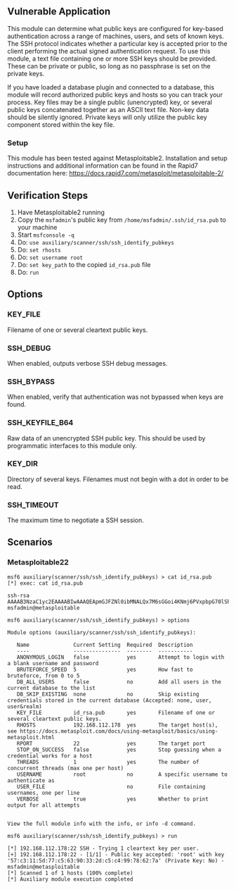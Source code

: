 ## Vulnerable Application

This module can determine what public keys are configured for key-based authentication across a range of machines,
users, and sets of known keys. The SSH protocol indicates whether a particular key is accepted prior to the client
performing the actual signed authentication request. To use this module, a text file containing one or more SSH keys
should be provided. These can be private or public, so long as no passphrase is set on the private keys.

If you have loaded a database plugin and connected to a database, this module will record authorized public keys and
hosts so you can track your process. Key files may be a single public (unencrypted) key, or several public keys
concatenated together as an ASCII text file. Non-key data should be silently ignored. Private keys will only utilize
the public key component stored within the key file.

### Setup

This module has been tested against Metasploitable2. Installation and setup instructions and additional
information can be found in the Rapid7 documentation here: https://docs.rapid7.com/metasploit/metasploitable-2/

## Verification Steps

1. Have Metasploitable2 running
1. Copy the `msfadmin`'s public key from `/home/msfadmin/.ssh/id_rsa.pub` to your machine
1. Start `msfconsole -q`
1. Do: `use auxiliary/scanner/ssh/ssh_identify_pubkeys`
1. Do: `set rhosts`
1. Do: `set username root`
1. Do: `set key_path` to the copied `id_rsa.pub` file
1. Do: `run`

## Options

### KEY_FILE

Filename of one or several cleartext public keys.

### SSH_DEBUG

When enabled, outputs verbose SSH debug messages.

### SSH_BYPASS

When enabled, verify that authentication was not bypassed when keys are found.

### SSH_KEYFILE_B64

Raw data of an unencrypted SSH public key. This should be used by programmatic interfaces to this module only.

### KEY_DIR

Directory of several keys. Filenames must not begin with a dot in order to be read.

### SSH_TIMEOUT

The maximum time to negotiate a SSH session.

## Scenarios

### Metasploitable22

```shell
msf6 auxiliary(scanner/ssh/ssh_identify_pubkeys) > cat id_rsa.pub
[*] exec: cat id_rsa.pub

ssh-rsa AAAAB3NzaC1yc2EAAAABIwAAAQEApmGJFZNl0ibMNALQx7M6sGGoi4KNmj6PVxpbpG70lShHQqldJkcteZZdPFSbW76IUiPR0Oh+WBV0x1c6iPL/0zUYFHyFKAz1e6/5teoweG1jr2qOffdomVhvXXvSjGaSFwwOYB8R0QxsOWWTQTYSeBa66X6e777GVkHCDLYgZSo8wWr5JXln/Tw7XotowHr8FEGvw2zW1krU3Zo9Bzp0e0ac2U+qUGIzIu/WwgztLZs5/D9IyhtRWocyQPE+kcP+Jz2mt4y1uA73KqoXfdw5oGUkxdFo9f1nu2OwkjOc+Wv8Vw7bwkf+1RgiOMgiJ5cCs4WocyVxsXovcNnbALTp3w== msfadmin@metasploitable

msf6 auxiliary(scanner/ssh/ssh_identify_pubkeys) > options

Module options (auxiliary/scanner/ssh/ssh_identify_pubkeys):

   Name              Current Setting  Required  Description
   ----              ---------------  --------  -----------
   ANONYMOUS_LOGIN   false            yes       Attempt to login with a blank username and password
   BRUTEFORCE_SPEED  5                yes       How fast to bruteforce, from 0 to 5
   DB_ALL_USERS      false            no        Add all users in the current database to the list
   DB_SKIP_EXISTING  none             no        Skip existing credentials stored in the current database (Accepted: none, user, user&realm)
   KEY_FILE          id_rsa.pub       yes       Filename of one or several cleartext public keys.
   RHOSTS            192.168.112.178  yes       The target host(s), see https://docs.metasploit.com/docs/using-metasploit/basics/using-metasploit.html
   RPORT             22               yes       The target port
   STOP_ON_SUCCESS   false            yes       Stop guessing when a credential works for a host
   THREADS           1                yes       The number of concurrent threads (max one per host)
   USERNAME          root             no        A specific username to authenticate as
   USER_FILE                          no        File containing usernames, one per line
   VERBOSE           true             yes       Whether to print output for all attempts


View the full module info with the info, or info -d command.

msf6 auxiliary(scanner/ssh/ssh_identify_pubkeys) > run

[*] 192.168.112.178:22 SSH - Trying 1 cleartext key per user.
[+] 192.168.112.178:22 - [1/1] - Public key accepted: 'root' with key '57:c3:11:5d:77:c5:63:90:33:2d:c5:c4:99:78:62:7a' (Private Key: No) - msfadmin@metasploitable
[*] Scanned 1 of 1 hosts (100% complete)
[*] Auxiliary module execution completed
```
